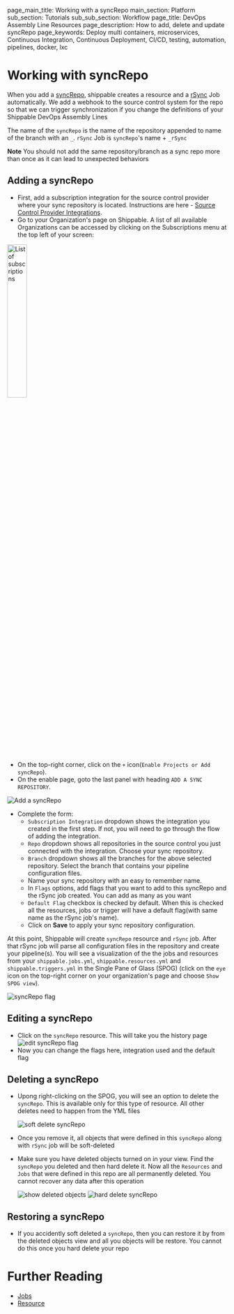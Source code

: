 page_main_title: Working with a syncRepo
main_section: Platform
sub_section: Tutorials
sub_sub_section: Workflow
page_title: DevOps Assembly Line Resources
page_description: How to add, delete and update syncRepo
page_keywords: Deploy multi containers, microservices, Continuous Integration, Continuous Deployment, CI/CD, testing, automation, pipelines, docker, lxc

# Working with syncRepo

When you add a [syncRepo](/platform/workflow/job/syncrepo), shippable creates a resource and a [rSync](/platform/workflow/job/rSync/) Job automatically. We add a webhook to the source control system for the repo so that we can trigger synchronization if you change the definitions of your Shippable DevOps Assembly Lines

The name of the `syncRepo` is the name of the repository appended to name of the branch with an `_`. `rSync` Job is `syncRepo`'s name + `_rSync`

**Note** You should not add the same repository/branch as a sync repo more than once as it can lead to unexpected behaviors

## Adding a syncRepo

* First, add a subscription integration for the source control provider where your sync repository is located. Instructions are here - [Source Control Provider Integrations](/platform/integration/overview#source-control-providers).
* Go to your Organization's page on Shippable. A list of all available Organizations can be accessed by clicking on the Subscriptions menu at the top left of your screen:

<img width="30%" height="30%" src="/images/platform/resources/syncRepo/list-subscriptions.png" alt="List of subscriptions">

* On the top-right corner, click on the `+` icon(`Enable Projects or Add syncRepo`).
* On the enable page, goto the last panel with heading `ADD A SYNC REPOSITORY`.

<img src="/images/platform/resources/syncRepo/add-syncRepo.png" alt="Add a syncRepo">

* Complete the form:
	* `Subscription Integration` dropdown shows the integration you created in the first step. If not, you will need to go through the flow of adding the integration.
	* `Repo` dropdown shows all repositories in the source control you just connected with the integration. Choose your sync repository.
	* `Branch` dropdown shows all the branches for the above selected repository. Select the branch that contains your pipeline configuration files.
	* Name your sync repository with an easy to remember name.
	* In `Flags` options, add flags that you want to add to this syncRepo and the rSync job created. You can add as many as you want
	* `Default Flag` checkbox is checked by default. When this is checked all the resources, jobs or trigger will have a default flag(with same name as the rSync job's name). 
	* Click on **Save** to apply your sync repository configuration.

At this point, Shippable will create `syncRepo` resource and `rSync` job. After that rSync job will parse all configuration files in the  repository and create your pipeline(s). You will see a visualization of the the jobs and resources from your `shippable.jobs.yml`,  `shippable.resources.yml` and `shippable.triggers.yml` in the Single Pane of Glass (SPOG) (click on the `eye` icon on the top-right corner on your organization's page  and choose `Show SPOG view`).

<img src="/images/platform/resources/syncRepo/syncRepo-flag.png" alt="syncRepo flag">

## Editing a syncRepo

* Click on the `syncRepo` resource. This will take you the history page
	<img src="/images/platform/tutorial/workflow/edit-syncRepo-flag.jpg" alt="edit syncRepo flag">
* Now you can change the flags here, integration used and the default flag	

## Deleting a syncRepo

* Upong right-clicking on the SPOG, you will see an option to delete the `syncRepo`. This is available only for this type of resource. All other deletes need to happen from the YML files

	<img src="/images/platform/tutorial/workflow/soft-delete-syncRepo.jpg" alt="soft delete syncRepo">

* Once you remove it, all objects that were defined in this `syncRepo` along with `rSync` job will be soft-deleted
* Make sure you have deleted objects turned on in your view. Find the `syncRepo` you deleted and then hard delete it. Now all the `Resources` and `Jobs` that were defined in this repo are all permanently deleted. You cannot recover any data after this operation
	
	<img src="/images/platform/tutorial/workflow/show-deleted-objects.jpg" alt="show deleted objects">
	
	<img src="/images/platform/tutorial/workflow/hard-delete-syncRepo.jpg" alt="hard delete syncRepo">	
## Restoring a syncRepo
* If you accidently soft deleted a `syncRepo`, then you can restore it by from the deleted objects view and all you objects will be restore. You cannot do this once you hard delete your repo

# Further Reading
* [Jobs](/platform/workflow/job/overview)
* [Resource](/platform/workflow/resource/overview)
